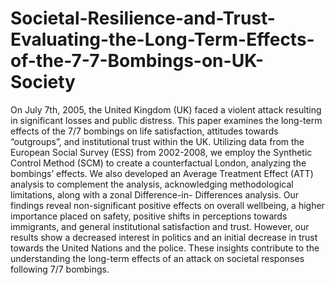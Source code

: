 # Societal-Resilience-and-Trust-Evaluating-the-Long-Term-Effects-of-the-7-7-Bombings-on-UK-Society
On July 7th, 2005, the United Kingdom (UK) faced a violent attack resulting in significant losses and public distress. This paper examines the long-term effects of the 7/7 bombings on life satisfaction, attitudes towards “outgroups”, and institutional trust within the UK. Utilizing data from the European Social Survey (ESS) from 2002-2008, we employ the Synthetic Control Method (SCM) to create a counterfactual London, analyzing the bombings’ effects. We also developed an Average Treatment Effect (ATT) analysis to complement the analysis, acknowledging methodological limitations, along with a zonal Difference-in- Differences analysis. Our findings reveal non-significant positive effects on overall wellbeing, a higher importance placed on safety, positive shifts in perceptions towards immigrants, and general institutional satisfaction and trust. However, our results show a decreased interest in politics and an initial decrease in trust towards the United Nations and the police. These insights contribute to the understanding the long-term effects of an attack on societal responses following 7/7 bombings.
